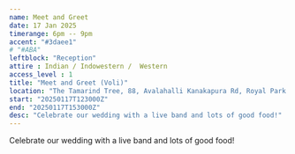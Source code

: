 ```yaml
---
name: Meet and Greet
date: 17 Jan 2025
timerange: 6pm -- 9pm
accent: "#3daee1"
# "#ABA"
leftblock: "Reception"
attire : Indian / Indowestern /  Western
access_level : 1
title: "Meet and Greet (Voli)"
location: "The Tamarind Tree, 88, Avalahalli Kanakapura Rd, Royal Park Residency Layout, JP Nagar 9th Phase, J. P. Nagar, Bengaluru, Karnataka 560108, India"
start: "20250117T123000Z"
end: "20250117T153000Z"
desc: "Celebrate our wedding with a live band and lots of good food!"
---
```

Celebrate our wedding with a live band and lots of good food!
